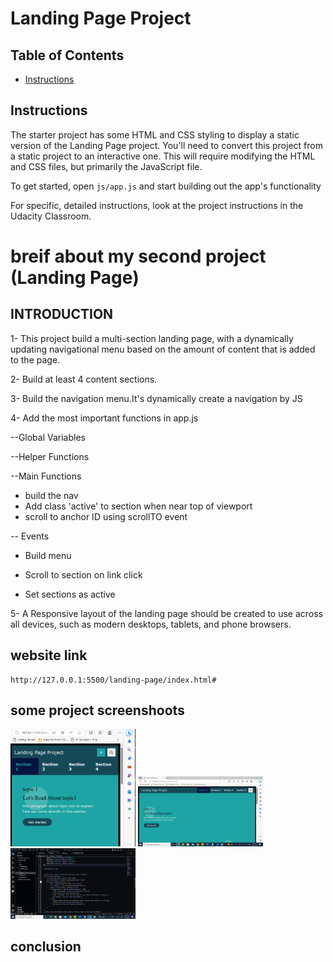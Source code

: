 # Landing Page Project

## Table of Contents

* [Instructions](#instructions)

## Instructions

The starter project has some HTML and CSS styling to display a static version of the Landing Page project. You'll need to convert this project from a static project to an interactive one. This will require modifying the HTML and CSS files, but primarily the JavaScript file.

To get started, open `js/app.js` and start building out the app's functionality

For specific, detailed instructions, look at the project instructions in the Udacity Classroom.


# breif about my second project (Landing Page)

## INTRODUCTION

1-  This project build a multi-section landing page, with a dynamically updating navigational menu based on the amount of content that is added to the page.

2- Build  at least 4 content sections.

3- Build the navigation menu.It's dynamically create a navigation by JS

4- Add the most important functions in app.js

--Global Variables

--Helper Functions

--Main Functions
* build the nav
* Add class 'active' to section when near top of viewport
* scroll to anchor ID using scrollTO event

-- Events
*  Build menu 

* Scroll to section on link click

* Set sections as active

5- A Responsive layout of the landing page should be created to use across all devices, such as modern desktops, tablets, and phone browsers.


## website link

```
http://127.0.0.1:5500/landing-page/index.html#

```

## some project screenshoots

<div>
<img src="./img/Untitled.png" width ="200">
<img src="./img/Untitled1.png" width ="200">
<img src="./img/Untitled3.png" width ="200">
<div>


## conclusion


